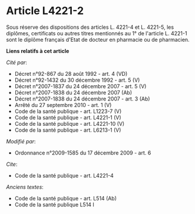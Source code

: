 # Article L4221-2

Sous réserve des dispositions des articles L. 4221-4 et L. 4221-5, les diplômes, certificats ou autres titres mentionnés au
1° de l'article L. 4221-1 sont le diplôme français d'Etat de docteur en pharmacie ou de pharmacien.

**Liens relatifs à cet article**

_Cité par_:

  - Décret n°92-867 du 28 août 1992 - art. 4 (VD)
  - Décret n°92-1432 du 30 décembre 1992 - art. 5 (V)
  - Décret n°2007-1837 du 24 décembre 2007 - art. 5 (V)
  - Décret n°2007-1838 du 24 décembre 2007 (Ab)
  - Décret n°2007-1838 du 24 décembre 2007 - art. 3 (Ab)
  - Arrêté du 27 septembre 2010 - art. 1 (V)
  - Code de la santé publique - art. L1223-7 (V)
  - Code de la santé publique - art. L4221-1 (V)
  - Code de la santé publique - art. L4221-10 (V)
  - Code de la santé publique - art. L6213-1 (V)

_Modifié par_:

  - Ordonnance n°2009-1585 du 17 décembre 2009 - art. 6

_Cite_:

  - Code de la santé publique - art. L4221-4

_Anciens textes_:

  - Code de la santé publique - art. L514 (Ab)
  - Code de la santé publique L514 I
